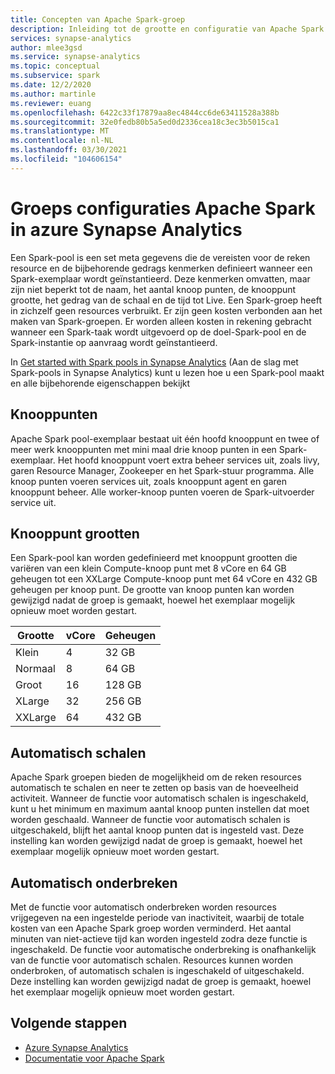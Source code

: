 ```yaml
---
title: Concepten van Apache Spark-groep
description: Inleiding tot de grootte en configuratie van Apache Spark Pools in azure Synapse Analytics.
services: synapse-analytics
author: mlee3gsd
ms.service: synapse-analytics
ms.topic: conceptual
ms.subservice: spark
ms.date: 12/2/2020
ms.author: martinle
ms.reviewer: euang
ms.openlocfilehash: 6422c33f17879aa8ec4844cc6de63411528a388b
ms.sourcegitcommit: 32e0fedb80b5a5ed0d2336cea18c3ec3b5015ca1
ms.translationtype: MT
ms.contentlocale: nl-NL
ms.lasthandoff: 03/30/2021
ms.locfileid: "104606154"
---
```

# <a name="apache-spark-pool-configurations-in-azure-synapse-analytics"></a>Groeps configuraties Apache Spark in azure Synapse Analytics

Een Spark-pool is een set meta gegevens die de vereisten voor de reken resource en de bijbehorende gedrags kenmerken definieert wanneer een Spark-exemplaar wordt geïnstantieerd. Deze kenmerken omvatten, maar zijn niet beperkt tot de naam, het aantal knoop punten, de knooppunt grootte, het gedrag van de schaal en de tijd tot Live. Een Spark-groep heeft in zichzelf geen resources verbruikt. Er zijn geen kosten verbonden aan het maken van Spark-groepen. Er worden alleen kosten in rekening gebracht wanneer een Spark-taak wordt uitgevoerd op de doel-Spark-pool en de Spark-instantie op aanvraag wordt geïnstantieerd.

In [Get started with Spark pools in Synapse Analytics](../quickstart-create-apache-spark-pool-portal.md) (Aan de slag met Spark-pools in Synapse Analytics) kunt u lezen hoe u een Spark-pool maakt en alle bijbehorende eigenschappen bekijkt

## <a name="nodes"></a>Knooppunten

Apache Spark pool-exemplaar bestaat uit één hoofd knooppunt en twee of meer werk knooppunten met mini maal drie knoop punten in een Spark-exemplaar.  Het hoofd knooppunt voert extra beheer services uit, zoals livy, garen Resource Manager, Zookeeper en het Spark-stuur programma.  Alle knoop punten voeren services uit, zoals knooppunt agent en garen knooppunt beheer. Alle worker-knoop punten voeren de Spark-uitvoerder service uit.

## <a name="node-sizes"></a>Knooppunt grootten

Een Spark-pool kan worden gedefinieerd met knooppunt grootten die variëren van een klein Compute-knoop punt met 8 vCore en 64 GB geheugen tot een XXLarge Compute-knoop punt met 64 vCore en 432 GB geheugen per knoop punt. De grootte van knoop punten kan worden gewijzigd nadat de groep is gemaakt, hoewel het exemplaar mogelijk opnieuw moet worden gestart.

|Grootte | vCore | Geheugen|
|-----|------|-------|
|Klein|4|32 GB|
|Normaal|8|64 GB|
|Groot|16|128 GB|
|XLarge|32|256 GB|
|XXLarge|64|432 GB|

## <a name="autoscale"></a>Automatisch schalen

Apache Spark groepen bieden de mogelijkheid om de reken resources automatisch te schalen en neer te zetten op basis van de hoeveelheid activiteit.  Wanneer de functie voor automatisch schalen is ingeschakeld, kunt u het minimum en maximum aantal knoop punten instellen dat moet worden geschaald.
Wanneer de functie voor automatisch schalen is uitgeschakeld, blijft het aantal knoop punten dat is ingesteld vast.  Deze instelling kan worden gewijzigd nadat de groep is gemaakt, hoewel het exemplaar mogelijk opnieuw moet worden gestart.

## <a name="automatic-pause"></a>Automatisch onderbreken

Met de functie voor automatisch onderbreken worden resources vrijgegeven na een ingestelde periode van inactiviteit, waarbij de totale kosten van een Apache Spark groep worden verminderd.  Het aantal minuten van niet-actieve tijd kan worden ingesteld zodra deze functie is ingeschakeld.  De functie voor automatische onderbreking is onafhankelijk van de functie voor automatisch schalen. Resources kunnen worden onderbroken, of automatisch schalen is ingeschakeld of uitgeschakeld.  Deze instelling kan worden gewijzigd nadat de groep is gemaakt, hoewel het exemplaar mogelijk opnieuw moet worden gestart.

## <a name="next-steps"></a>Volgende stappen

* [Azure Synapse Analytics](../index.yml)
* [Documentatie voor Apache Spark](https://spark.apache.org/docs/2.4.5/)